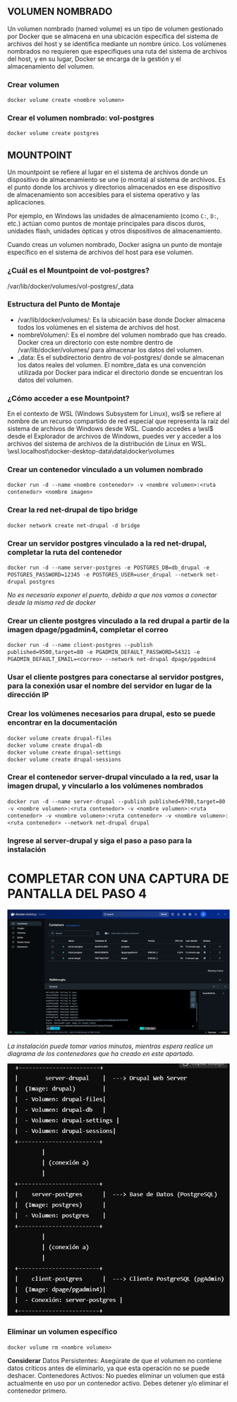 ## VOLUMEN NOMBRADO

Un volumen nombrado (named volume) es un tipo de volumen gestionado por Docker que se almacena en una ubicación específica del sistema de archivos del host y se identifica mediante un nombre único. Los volúmenes nombrados no requieren que especifiques una ruta del sistema de archivos del host, y en su lugar, Docker se encarga de la gestión y el almacenamiento del volumen.

### Crear volumen

```
docker volume create <nombre volumen>
```

### Crear el volumen nombrado: vol-postgres

```
docker volume create postgres
```

## MOUNTPOINT

Un mountpoint se refiere al lugar en el sistema de archivos donde un dispositivo de almacenamiento se une (o monta) al sistema de archivos. Es el punto donde los archivos y directorios almacenados en ese dispositivo de almacenamiento son accesibles para el sistema operativo y las aplicaciones.

Por ejemplo, en Windows las unidades de almacenamiento (como `C:`, `D:`, etc.) actúan como puntos de montaje principales para discos duros, unidades flash, unidades ópticas y otros dispositivos de almacenamiento.

Cuando creas un volumen nombrado, Docker asigna un punto de montaje específico en el sistema de archivos del host para ese volumen.

### ¿Cuál es el Mountpoint de vol-postgres?

/var/lib/docker/volumes/vol-postgres/_data

### Estructura del Punto de Montaje

- /var/lib/docker/volumes/: Es la ubicación base donde Docker almacena todos los volúmenes en el sistema de archivos del host.
- nombreVolumen/: Es el nombre del volumen nombrado que has creado. Docker crea un directorio con este nombre dentro de /var/lib/docker/volumes/ para almacenar los datos del volumen.
- _data: Es el subdirectorio dentro de vol-postgres/ donde se almacenan los datos reales del volumen. El nombre_data es una convención utilizada por Docker para indicar el directorio donde se encuentran los datos del volumen.

### ¿Cómo acceder a ese Mountpoint?

En el contexto de WSL (Windows Subsystem for Linux), wsl$ se refiere al nombre de un recurso compartido de red especial que representa la raíz del sistema de archivos de Windows desde WSL. Cuando accedes a \\wsl$ desde el Explorador de archivos de Windows, puedes ver y acceder a los archivos del sistema de archivos de la distribución de Linux en WSL.
\\wsl.localhost\docker-desktop-data\data\docker\volumes

### Crear un contenedor vinculado a un volumen nombrado

```
docker run -d --name <nombre contenedor> -v <nombre volumen>:<ruta contenedor> <nombre imagen>
```

### Crear la red net-drupal de tipo bridge

```
docker network create net-drupal -d bridge
```

### Crear un servidor postgres vinculado a la red net-drupal, completar la ruta del contenedor

```
docker run -d --name server-postgres -e POSTGRES_DB=db_drupal -e POSTGRES_PASSWORD=12345 -e POSTGRES_USER=user_drupal --network net-drupal postgres
```

_No es necesario exponer el puerto, debido a que nos vamos a conectar desde la misma red de docker_

### Crear un cliente postgres vinculado a la red drupal a partir de la imagen dpage/pgadmin4, completar el correo

```
docker run -d --name client-postgres --publish published=9500,target=80 -e PGADMIN_DEFAULT_PASSWORD=54321 -e PGADMIN_DEFAULT_EMAIL=<correo> --network net-drupal dpage/pgadmin4
```

### Usar el cliente postgres para conectarse al servidor postgres, para la conexión usar el nombre del servidor en lugar de la dirección IP

### Crear los volúmenes necesarios para drupal, esto se puede encontrar en la documentación

```
docker volume create drupal-files
docker volume create drupal-db
docker volume create drupal-settings
docker volume create drupal-sessions
```

### Crear el contenedor server-drupal vinculado a la red, usar la imagen drupal, y vincularlo a los volúmenes nombrados

```
docker run -d --name server-drupal --publish published=9700,target=80 -v <nombre volumen>:<ruta contenedor> -v <nombre volumen>:<ruta contenedor> -v <nombre volumen>:<ruta contenedor> -v <nombre volumen>:<ruta contenedor> --network net-drupal drupal
```

### Ingrese al server-drupal y siga el paso a paso para la instalación

# COMPLETAR CON UNA CAPTURA DE PANTALLA DEL PASO 4

![Docker](img/cap1.png)

_La instalación puede tomar varios minutos, mientras espera realice un diagrama de los contenedores que ha creado en este apartado._

![Docker](img/cap2.png)

### Eliminar un volumen específico

```
docker volume rm <nombre volumen>
```

**Considerar**
Datos Persistentes: Asegúrate de que el volumen no contiene datos críticos antes de eliminarlo, ya que esta operación no se puede deshacer.
Contenedores Activos: No puedes eliminar un volumen que está actualmente en uso por un contenedor activo. Debes detener y/o eliminar el contenedor primero.
